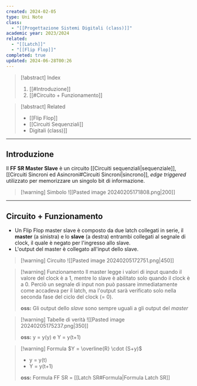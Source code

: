 ```yaml
---
created: 2024-02-05
type: Uni Note
class:
  - "[[Progettazione Sistemi Digitali (class)]]"
academic year: 2023/2024
related:
  - "[[Latch]]"
  - "[[Flip Flop]]"
completed: true
updated: 2024-06-28T00:26
---
```

>[!abstract] Index
>1. [[#Introduzione]]
>2. [[#Circuito + Funzionamento]]

>[!abstract] Related
>- [[Flip Flop]]
>- [[Circuiti Sequenziali]]
>- [](Circuiti%20sequenziali.md)Digitali (class)]]

---
## Introduzione

Il **FF SR Master Slave** è un circuito [[Circuiti sequenziali|sequenziale]], [[Circuiti Sincroni ed Asincroni#Circuiti Sincroni|sincrono]], *edge triggered* utilizzato per memorizzare un singolo bit di informazione.

>[!warning] Simbolo
> ![[Pasted image 20240205171808.png|200]]

---
## Circuito + Funzionamento

- Un Flip Flop master slave è composto da due latch collegati in serie, il **master** (a sinistra) e lo **slave** (a destra) entrambi collegati al segnale di clock, il quale è negato per l'ingresso allo slave.
- L'output del master è collegato all'input dello slave. 

>[!warning] Circuito
>![[Pasted image 20240205172751.png|450]]

>[!warning] Funzionamento
>Il master legge i valori di input quando il valore del clock è a 1, mentre lo slave è abilitato solo quando il clock è a 0. Perciò un segnale di input non può passare immediatamente come accadeva per il latch, ma l'output sarà verificato solo nella seconda fase del ciclo del clock (= 0).
>
>**oss:** Gli output dello *slave* sono sempre uguali a gli output del *master*

>[!warning] Tabelle di verità
>![[Pasted image 20240205175237.png|350]]
>
>**oss:** y = y(y) e Y = y(t+1)

>[!warning] Formula
>$Y = \overline{R} \cdot (S+y)$
>- y = y(t)
>- Y = y(t+1)
>
>**oss:** Formula FF SR =  [[Latch SR#Formula|Formula Latch SR]]